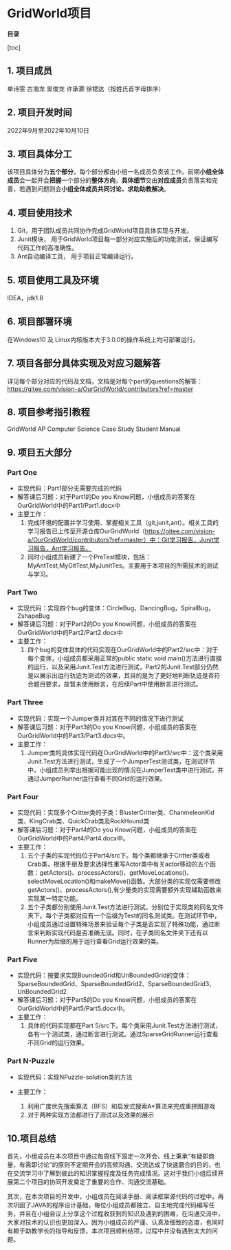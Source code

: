 # GridWorld项目

**目录**

[toc]



## 1. 项目成员

单诗雯 古海龙 吴俊龙 许承灏 徐锶达（按姓氏首字母排序）

## 2. 项目开发时间

2022年9月至2022年10月10日<font color='red'></font>

## 3. 项目具体分工

该项目具体分为**五个部分**，每个部分都由小组一名成员负责该工作。前期**小组全体成员**会一起开会**把握**一个部分的**整体方向**，**具体细节**交由**对应成员**负责落实和完善，若遇到问题则会**小组全体成员共同讨论、求助助教解决**。

## 4. 项目使用技术

1. Git，用于团队成员共同协作完成GridWorld项目具体实现与开发。
2. Junit模块， 用于GridWorld项目每一部分对应实施后的功能测试，保证编写代码工作的高准确性。
3. Ant自动编译工具， 用于项目正常编译运行。

## 5. 项目使用工具及环境 

IDEA，jdk1.8

## 6. 项目部署环境

在Windows10 及 Linux内核版本大于3.0.0的操作系统上均可部署运行。

## 7. 项目各部分具体实现及对应习题解答

详见每个部分对应的代码及文档，文档是对每个part的questions的解答：https://gitee.com/vision-a/OurGridWorld/contributors?ref=master

## 8. 项目参考指引教程

GridWorld AP Computer Science Case Study Student Manual

## 9. 项目五大部分

### Part One

- 实现代码：Part1部分无需要完成的代码
- 解答课后习题：对于Part1的Do you Know问题，小组成员的答案在OurGridWorld中的Part1/Part1.docx中
- 主要工作：
  1. 完成环境的配置并学习使用、掌握相关工具（git,junit,ant）。相关工具的学习报告已上传至开源仓库OurGridWorld（https://gitee.com/vision-a/OurGridWorld/contributors?ref=master）中：Git学习报告，Junit学习报告，Ant学习报告。
  2. 同时小组成员新建了一个PreTest模块，包括：MyAntTest,MyGitTest,MyJunitTes。主要用于本项目的所需技术的测试与学习。

### Part Two

- 实现代码：实现四个bug的变体：CircleBug，DancingBug，SpiralBug，ZshapeBug
- 解答课后习题：对于Part2的Do you Know问题，小组成员的答案在OurGridWorld中的Part2/Part2.docx中
- 主要工作：
  1. 四个bug的变体具体的代码实现在OurGridWorld中的Part2/src中：对于每个变体，小组成员都采用正常的public static void main()方法进行直接的运行，以及采用Junit.Test方法进行测试，Part2的Junit.Test部分仍然是以展示出运行轨迹为测试的效果，其目的是为了更好地判断轨迹是否符合题目要求，故暂未使用断言，在后续Part中使用断言进行测试。

### Part Three

- 实现代码：实现一个Jumper类并对其在不同的情况下进行测试
- 解答课后习题：对于Part3的Do you Know问题，小组成员的答案在OurGridWorld中的Part3/Part3.docx中。
- 主要工作：
  1. Jumper类的具体实现代码在OurGridWorld中的Part3/src中：这个类采用Junit.Test方法进行测试，生成了一个JumperTest测试类，在测试环节中，小组成员列举出根据可能出现的情况在JumperTest类中进行测试，并通过JumperRunner运行查看不同Grid的运行效果。

### Part Four

- 实现代码：实现多个Critter类的子类：BlusterCritter类、ChanmeleonKid类、KingCrab类、QuickCrab类及RockHound类
- 解答课后习题：对于Part4的Do you Know问题，小组成员的答案在OurGridWorld中的Part4/Part4.docx中。
- 主要工作：
  1. 五个子类的实现代码位于Part4/src下。每个类都继承于Critter类或者Crab类，根据手册及要求选择性重写Actor类中有关actor移动的五个函数：getActors()、processActors()、getMoveLocations()、selectMoveLocation()和makeMove()函数。大部分类的实现仅需要修改getActors()、processActors(),有少量类的实现需要额外实现辅助函数来实现某一特定功能。
  2. 五个子类都分别使用Junit.Test方法进行测试。分别位于实现类的同名文件夹下。每个子类都对应有一个后缀为Test的同名测试类。在测试环节中，小组成员通过设置特殊场景来验证每个子类是否实现了特殊功能，通过断言来判断实现代码是否准确无误。同时，在子类同名文件夹下还有以Runner为后缀的用于运行查看Grid运行效果的类。

### Part Five

- 实现代码：按要求实现BoundedGrid和UnBoundedGrid的变体：SparseBoundedGrid、SparseBoundedGrid2、SparseBoundedGrid3、UnBoundedGrid2
- 解答课后习题：对于Part5的Do you Know问题，小组成员的答案在OurGridWorld中的Part5/Part5.docx中。
- 主要工作：
  1. 具体的代码实现都在Part 5/src下。每个类采用Junit.Test方法进行测试，各有一个测试类，通过断言进行测试。通过SparseGridRunner运行查看不同Grid的运行效果。

### Part N-Puzzle   
- 实现代码：实现NPuzzle-solution类的方法

- 主要工作：
  1. 利用广度优先搜索算法（BFS）和启发式搜索A*算法来完成重拼图游戏
  2. 对于两种实现方法都进行了测试以及效果的展示

## 10.项目总结

​		首先，小组成员在本次项目中通过每周线下固定一次开会、线上秉承“有疑即商量，有需即讨论”的原则不定期开会的高频沟通、交流达成了快速磨合的目的，也在交流学习中了解到彼此的知识掌握程度及任务完成情况。这对于我们小组后续开展第二个项目的协同开发奠定了重要的合作、沟通交流基础。

​		其次，在本次项目的开发中，小组成员在阅读手册、阅读框架源代码的过程中，再次巩固了JAVA的程序设计基础，每位小组成员都独立、自主地完成代码编写任务，并且在小组会议上分享这个过程收获到的知识及遇到的困难，在沟通交流中，大家对技术的认识也更加深入。因为小组成员的严谨、认真及细致的态度，也同时有赖于助教学长的指导和反馈，本次项目顺利结项，过程中并没有遇到太大的问题。







